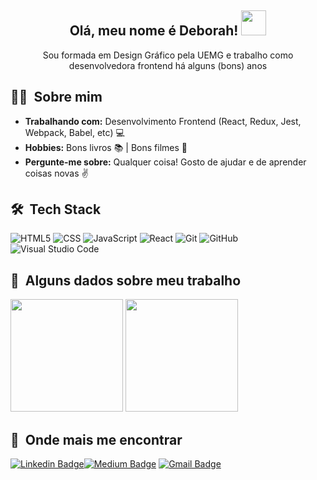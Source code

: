 <h2 align="center">Olá, meu nome é Deborah! <img src="https://media.giphy.com/media/WUlplcMpOCEmTGBtBW/giphy.gif" width="40px"></h2>

<p align="center">Sou formada em Design Gráfico pela UEMG e trabalho como desenvolvedora frontend há alguns (bons) anos</p>

## 👩‍💻 &nbsp;Sobre mim

-  **Trabalhando com:**  Desenvolvimento Frontend (React, Redux, Jest, Webpack, Babel, etc) 💻
-  **Hobbies:** Bons livros :books: | Bons filmes 🎥
-  **Pergunte-me sobre:** Qualquer coisa! Gosto de ajudar e de aprender coisas novas ✌️

## 🛠 &nbsp;Tech Stack

  ![HTML5](https://img.shields.io/badge/-HTML5-333333?style=flat&logo=HTML5)
  ![CSS](https://img.shields.io/badge/-CSS-333333?style=flat&logo=CSS3&logoColor=1572B6)
  ![JavaScript](https://img.shields.io/badge/-JavaScript-333333?style=flat&logo=javascript)
  ![React](https://img.shields.io/badge/-React-333333?style=flat&logo=react)
  ![Git](https://img.shields.io/badge/-Git-333333?style=flat&logo=git)
  ![GitHub](https://img.shields.io/badge/-GitHub-333333?style=flat&logo=github)
  ![Visual Studio Code](https://img.shields.io/badge/-Visual%20Studio%20Code-333333?style=flat&logo=visual-studio-code&logoColor=007ACC)

## 💁 &nbsp;Alguns dados sobre meu trabalho 

<div>
<img height="180em" src="https://github-readme-stats.vercel.app/api?username=dehmirandac2&theme=buefy&show_icons=true" />
<img height="180em" src="https://github-readme-stats.vercel.app/api/top-langs/?username=dehmirandac2&theme=buefy&layout=compact" />
</div>

## 📍 &nbsp;Onde mais me encontrar

[![Linkedin Badge](https://img.shields.io/badge/-deborahmiranda-blue?style=flat-square&logo=Linkedin&logoColor=white&link=https://www.linkedin.com/in/deborah-miranda-13721a37/)](https://www.linkedin.com/in/deborah-miranda-13721a37/)[![Medium Badge](https://img.shields.io/badge/-@dehmirandac2-03a57a?style=flat-square&labelColor=000000&logo=Medium&link=https://medium.com/@dehmirandac2)](https://medium.com/@dehmirandac2)
[![Gmail Badge](https://img.shields.io/badge/-dehmirandac2@gmail.com-c14438?style=flat-square&logo=Gmail&logoColor=white&link=mailto:dehmirandac2@gmail.com)](mailto:dehmirandac2@gmail.com)

